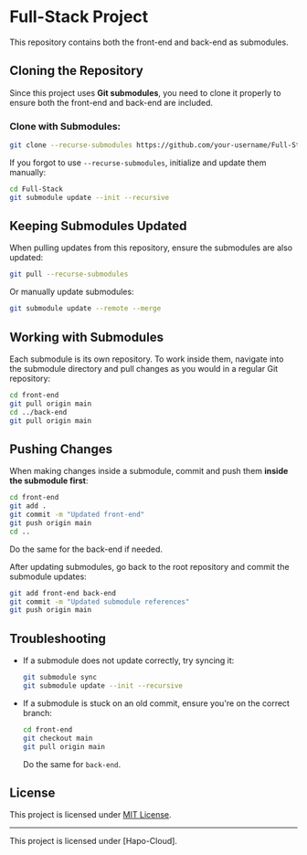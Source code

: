 # Full-Stack Project

This repository contains both the front-end and back-end as submodules.

## Cloning the Repository

Since this project uses **Git submodules**, you need to clone it properly to ensure both the front-end and back-end are included.

### Clone with Submodules:
```bash
git clone --recurse-submodules https://github.com/your-username/Full-Stack.git
```

If you forgot to use `--recurse-submodules`, initialize and update them manually:
```bash
cd Full-Stack
git submodule update --init --recursive
```

## Keeping Submodules Updated

When pulling updates from this repository, ensure the submodules are also updated:
```bash
git pull --recurse-submodules
```
Or manually update submodules:
```bash
git submodule update --remote --merge
```

## Working with Submodules

Each submodule is its own repository. To work inside them, navigate into the submodule directory and pull changes as you would in a regular Git repository:
```bash
cd front-end
git pull origin main
cd ../back-end
git pull origin main
```

## Pushing Changes

When making changes inside a submodule, commit and push them **inside the submodule first**:
```bash
cd front-end
git add .
git commit -m "Updated front-end"
git push origin main
cd ..
```
Do the same for the back-end if needed.

After updating submodules, go back to the root repository and commit the submodule updates:
```bash
git add front-end back-end
git commit -m "Updated submodule references"
git push origin main
```

## Troubleshooting

- If a submodule does not update correctly, try syncing it:
  ```bash
  git submodule sync
  git submodule update --init --recursive
  ```
- If a submodule is stuck on an old commit, ensure you're on the correct branch:
  ```bash
  cd front-end
  git checkout main
  git pull origin main
  ```
  Do the same for `back-end`.

## License

This project is licensed under [MIT License](LICENSE).

---


This project is licensed under [Hapo-Cloud].
